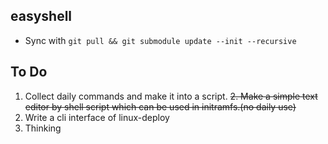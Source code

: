 ## easyshell

* Sync with `git pull && git submodule update --init --recursive`

## To Do
1. Collect daily commands and make it into a script.
~~2. Make a simple text editor by shell script which can be used in initramfs.(no daily use)~~
3. Write a cli interface of linux-deploy
4. Thinking 
